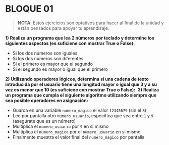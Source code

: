 # BLOQUE 01

> **NOTA**: Estos ejercicios son optativos para hacer al final de la unidad y están pensados para apoyar tu aprendizaje.

**1) Realiza un programa que lea 2 números por teclado y determine los siguientes aspectos (es suficiene con mostrar True o False):**

* Si los dos números son iguales
* Si los dos números son diferentes
* Si el primero es mayor que el segundo
* Si el segundo es mayor o igual que el primero

**2) Utilizando operadores lógicos, determina si una cadena de texto introducida por el usuario tiene una longitud mayor o igual que 3 y a su vez es menor que 10 (es suficiene con mostrar True o False):**
​
**3) Realiza un programa que cumpla el siguiente algoritmo utilizando siempre que sea posible operadores en asignación:**

* Guarda en una variable `numero_magico` el valor `12345679` (sin el `8`)
* Lee por pantalla otro `numero_usuario`, especifica que sea entre `1` y `9` (asegúrate que es un número)
* Multiplica el `numero_usuario` por `9` en sí mismo
* Multiplica el `numero_magico` por el `numero_usuario` en sí mismo
* Finalmente muestra el valor final del `numero_magico` por pantalla